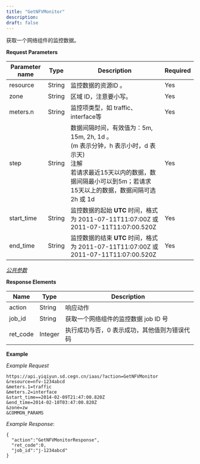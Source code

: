 ```yaml
---
title: "GetNFVMonitor"
description: 
draft: false
---
```




获取一个网络组件的监控数据。

**Request Parameters**

| Parameter name | Type | Description | Required |
| --- | --- | --- | --- |
| resource | String | 监控数据的资源ID 。 | Yes |
| zone | String | 区域 ID，注意要小写。 | Yes |
| meters.n | String | 监控项类型，如 traffic、interface等 | Yes |
| step | String | 数据间隔时间，有效值为：5m, 15m, 2h, 1d 。<br/>(m 表示分钟，h 表示小时，d 表示天)<br/>注解<br/>若请求最近15天以内的数据，数据间隔最小可以到5m；若请求15天以上的数据，数据间隔可选2h 或 1d | Yes |
| start_time | String | 监控数据的起始 **UTC** 时间，格式为 2011-07-11T11:07:00Z 或 2011-07-11T11:07:00.520Z | Yes |
| end_time | String | 监控数据的结束 **UTC** 时间，格式为 2011-07-11T11:07:00Z 或 2011-07-11T11:07:00.520Z | Yes |

[_公共参数_](../../../parameters/)

**Response Elements**

| Name | Type | Description |
| --- | --- | --- |
| action | String | 响应动作 |
| job_id | String | 获取一个网络组件的监控数据 job ID 号 |
| ret_code | Integer | 执行成功与否，0 表示成功，其他值则为错误代码 |

**Example**

_Example Request_

```
https://api.yiqiyun.sd.cegn.cn/iaas/?action=GetNFVMonitor
&resource=nfv-1234abcd
&meters.1=traffic
&meters.2=interface
&start_time==2014-02-09T21:47:00.820Z
&end_time=2014-02-10T03:47:00.820Z
&zone=zw
&COMMON_PARAMS
```

_Example Response_:

```
{
  "action":"GetNFVMonitorResponse",
  "ret_code":0,
  "job_id":"j-1234abcd"
}
```

